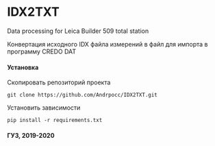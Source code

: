 # IDX2TXT
Data processing for Leica Builder 509 total station

Конвертация исходного IDX файла измерений в файл для импорта в программу CREDO DAT

#### Установка

Скопировать репозиторий проекта

    git clone https://github.com/Andrpocc/IDX2TXT.git
    
Установить зависимости

    pip install -r requirements.txt

#### ГУЗ, 2019-2020
